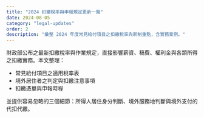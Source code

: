 ```yaml
---
title: "2024 扣繳稅率與申報規定更新一覽"
date: 2024-08-05
category: "legal-updates"
order: 2
description: "彙整 2024 年度常見給付項目之扣繳稅率與新制重點，含實務案例。"
---
```


財政部公布之最新扣繳稅率與作業規定，直接影響薪資、稿費、權利金與各類所得之扣繳實務。本文整理：

- 常見給付項目之適用稅率表
- 境外居住者之判定與扣繳注意事項
- 扣繳憑單與申報時程

並提供容易忽略的三個細節：所得人居住身分判斷、境外服務地判斷與境外支付的代扣代繳。

